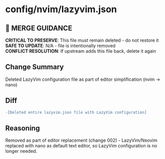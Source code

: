 # config/nvim/lazyvim.json

## 🚨 MERGE GUIDANCE
**CRITICAL TO PRESERVE**: This file must remain deleted - do not restore it  
**SAFE TO UPDATE**: N/A - file is intentionally removed  
**CONFLICT RESOLUTION**: If upstream adds this file back, delete it again

## Change Summary
Deleted LazyVim configuration file as part of editor simplification (nvim → nano)

## Diff
```diff
-[Deleted entire lazyvim.json file with LazyVim configuration]
```

## Reasoning
Removed as part of editor replacement (change 002) - LazyVim/Neovim replaced with nano as default text editor, so LazyVim configuration is no longer needed.